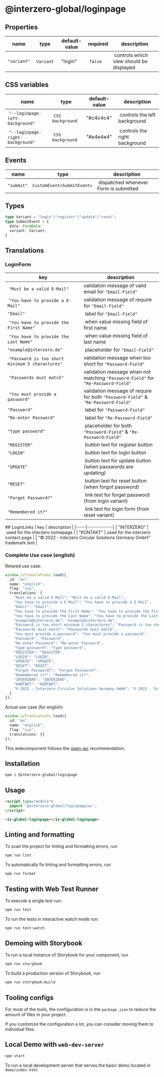 # @interzero-global/loginpage

## Properties
| name | type | default-value | required | description |
|------|------|---------------|----------|-------------|
| `"variant"` | `Variant` | "login" | `false` | controls which view should be displayed |

## CSS variables
| name | type | default-value | description |
|------|------|---------------|-------------|
| `"--loginpage-left-background"` | `CSS background` | "#c4c4c4" | controls the left background |
| `"--loginpage-right-background"` | `CSS background` | "#e4e4e4" | controls the right background |

## Events
| name | type | description |
|------|------|-------------|
| `"submit"` | `CustomEvent<SubmitEvent>` | dispatched whenever Form is submitted | 

## Types 
```typescript 
type Variant = "login"|"register"|"update"|"reset";
type SubmitEvent = { 
  data: FormData; 
  variant: Variant;
}
```
## Translations 
### LoginForm  
| key | description |
|-----|-------------|
| `"Must be a valid E-Mail"` | validation message of valid email for `"Email-Field"` |
| `"You have to provide a E-Mail"` | validation message of require for `"Email-Field"` |
| `"Email"` | label for `"Email-Field"` |
| `"You have to provide the First Name"` | when value missing field of first name |
| `"You have to provide the Last Name"` | when value missing field of last name |
| `"example@interzero.de"` | placeholder for `"Email-Field"` |
| `"Password is too short minimum 5 charactures"` | validation message when too short for `"Password-Field"` |
| `"Passwords must match"` | validation message when not matching `"Password-Field"` for `"Re-Password-Field"` |
| `"You must provide a password"` | validation message of require for both `"Password-Field"` & `"Re-Password-Field"` |
| `"Password"` | label for `"Password-Field"` |
| `"Re-enter Password"` | label for `"Re-Password-Field"` |
| `"type password"` | placeholder for both `"Password-Field"` & `"Re-Password-Field"` |
| `"REGISTER"` | button text for register button |
| `"LOGIN"` | button text for login button |
| `"UPDATE"` | button text for update button (when passwords are updating) |
| `"RESET"` | button text for reset button (when forgot password) |
| `"Forgot Password?"` | link text for forget password (from login variant) |
| `"Remembered it?"` | link text for login form (from reset variant) |

## LoginLinks
| key | description |
|-----|-------------|
| "INTERZERO" | used for the interzero homepage |
| "KONTAKT" | used for the interzero contact page |
| "© 2022 - Interzero Circular Solutions Germany GmbH" trademark text |

### Complete Use case (english)
Retared use case:
```typescript
window.izTranslations.load({
  id: "en",
  name: "english",
  flag: "🇬🇧",
  translations: {
    "Must be a valid E-Mail": "Must be a valid E-Mail",
    "You have to provide a E-Mail": "You have to provide a E-Mail",
    "Email": "Email",
    "You have to provide the First Name": "You have to provide the First Name",
    "You have to provide the Last Name": "You have to provide the Last Name",
    "example@interzero.de": "example@interzero.de",
    "Password is too short minimum 5 charactures": "Password is too short minimum 5 charactures",
    "Passwords must match": "Passwords must match",
    "You must provide a password": "You must provide a password",
    "Password": "Password",
    "Re-enter Password": "Re-enter Password",
    "type password": "type password",
    "REGISTER": "REGISTER",
    "LOGIN": "LOGIN",
    "UPDATE": "UPDATE",
    "RESET": "RESET",
    "Forgot Password?": "Forgot Password?",
    "Remembered it?": "Remembered it?",
    "INTERZERO": "INTERZERO",
    "KONTAKT": "KONTAKT",
    "© 2022 - Interzero Circular Solutions Germany GmbH": "© 2022 - Interzero Circular Solutions Germany Gmbh",
  }
});
```
Actual use case (for english)
```typescript
window.izTranslations.load({
  id: "en",
  name: "english",
  flag: "🇬🇧",
  translations: {}
});
```

This webcomponent follows the [open-wc](https://github.com/open-wc/open-wc) recommendation.

## Installation

```bash
npm i @interzero-global/loginpage
```

## Usage

```html
<script type="module">
  import '@interzero-global/loginpage/wc';
</script>

<iz-global-loginpage></iz-global-loginpage>
```

## Linting and formatting

To scan the project for linting and formatting errors, run

```bash
npm run lint
```

To automatically fix linting and formatting errors, run

```bash
npm run format
```

## Testing with Web Test Runner

To execute a single test run:

```bash
npm run test
```

To run the tests in interactive watch mode run:

```bash
npm run test:watch
```

## Demoing with Storybook

To run a local instance of Storybook for your component, run

```bash
npm run storybook
```

To build a production version of Storybook, run

```bash
npm run storybook:build
```

## Tooling configs

For most of the tools, the configuration is in the `package.json` to reduce the amount of files in your project.

If you customize the configuration a lot, you can consider moving them to individual files.

## Local Demo with `web-dev-server`

```bash
npm start
```

To run a local development server that serves the basic demo located in `demo/index.html`
